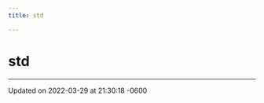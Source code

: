 ```yaml
---
title: std

---
```


# std








-------------------------------

Updated on 2022-03-29 at 21:30:18 -0600